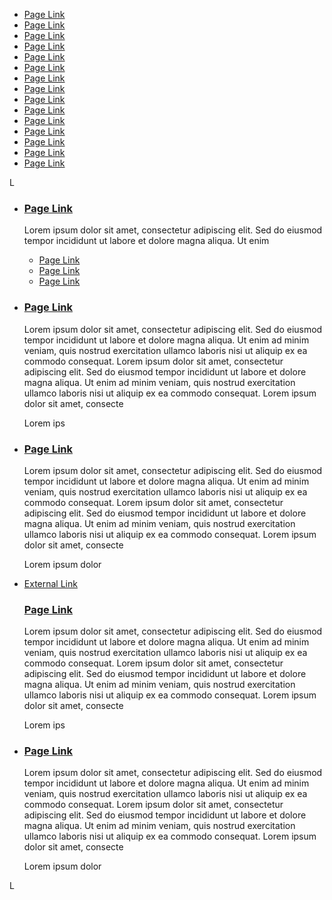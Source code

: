 *   [Page Link](/placeholder-page "S&P/TSX")
*   [Page Link](/placeholder-page "S&P 500")
*   [Page Link](/placeholder-page "DOW")
*   [Page Link](/placeholder-page "CAD/USD")
*   [Page Link](/placeholder-page "CRUDE OIL")
*   [Page Link](/placeholder-page "Bitcoin CAD")
*   [Page Link](/placeholder-page "CMC Crypto 200")
*   [Page Link](/placeholder-page "GOLD FUTURES")
*   [Page Link](/placeholder-page "RUSSELL 2000")
*   [Page Link](/placeholder-page "10-Yr Bond")
*   [Page Link](/placeholder-page "NASDAQ")
*   [Page Link](/placeholder-page "VOLATILITY")
*   [Page Link](/placeholder-page "FTSE")
*   [Page Link](/placeholder-page "NIKKEI 225")
*   [Page Link](/placeholder-page "CAD/EUR")

L

*   ### [Page Link](/placeholder-page)
    
    Lorem ipsum dolor sit amet, consectetur adipiscing elit. Sed do eiusmod tempor incididunt ut labore et dolore magna aliqua. Ut enim
    
    *   [Page Link](/placeholder-page)
    *   [Page Link](/placeholder-page)
    *   [Page Link](/placeholder-page)
    
*   ### [Page Link](/placeholder-page)
    
    Lorem ipsum dolor sit amet, consectetur adipiscing elit. Sed do eiusmod tempor incididunt ut labore et dolore magna aliqua. Ut enim ad minim veniam, quis nostrud exercitation ullamco laboris nisi ut aliquip ex ea commodo consequat. Lorem ipsum dolor sit amet, consectetur adipiscing elit. Sed do eiusmod tempor incididunt ut labore et dolore magna aliqua. Ut enim ad minim veniam, quis nostrud exercitation ullamco laboris nisi ut aliquip ex ea commodo consequat. Lorem ipsum dolor sit amet, consecte
    
    Lorem ips
    

*   ### [Page Link](/placeholder-page)
    
    Lorem ipsum dolor sit amet, consectetur adipiscing elit. Sed do eiusmod tempor incididunt ut labore et dolore magna aliqua. Ut enim ad minim veniam, quis nostrud exercitation ullamco laboris nisi ut aliquip ex ea commodo consequat. Lorem ipsum dolor sit amet, consectetur adipiscing elit. Sed do eiusmod tempor incididunt ut labore et dolore magna aliqua. Ut enim ad minim veniam, quis nostrud exercitation ullamco laboris nisi ut aliquip ex ea commodo consequat. Lorem ipsum dolor sit amet, consecte
    
    Lorem ipsum dolor
    
*   [External Link](https://example.com/external-link)
    
    ### [Page Link](/placeholder-page)
    
    Lorem ipsum dolor sit amet, consectetur adipiscing elit. Sed do eiusmod tempor incididunt ut labore et dolore magna aliqua. Ut enim ad minim veniam, quis nostrud exercitation ullamco laboris nisi ut aliquip ex ea commodo consequat. Lorem ipsum dolor sit amet, consectetur adipiscing elit. Sed do eiusmod tempor incididunt ut labore et dolore magna aliqua. Ut enim ad minim veniam, quis nostrud exercitation ullamco laboris nisi ut aliquip ex ea commodo consequat. Lorem ipsum dolor sit amet, consecte
    
    Lorem ips
    
*   ### [Page Link](/placeholder-page)
    
    Lorem ipsum dolor sit amet, consectetur adipiscing elit. Sed do eiusmod tempor incididunt ut labore et dolore magna aliqua. Ut enim ad minim veniam, quis nostrud exercitation ullamco laboris nisi ut aliquip ex ea commodo consequat. Lorem ipsum dolor sit amet, consectetur adipiscing elit. Sed do eiusmod tempor incididunt ut labore et dolore magna aliqua. Ut enim ad minim veniam, quis nostrud exercitation ullamco laboris nisi ut aliquip ex ea commodo consequat. Lorem ipsum dolor sit amet, consecte
    
    Lorem ipsum dolor
    

L